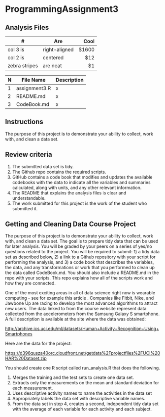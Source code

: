 # ProgrammingAssignment3

## Analysis Files

| #             | Are           | Cool  |
| ------------- | ------------- | -----:|
| col 3 is      | right-aligned | $1600 |
| col 2 is      | centered      |   $12 |
| zebra stripes | are neat      |    $1 |

| N  | File Name     | Description |
| -- | ------------- | ----------- |
| 1  | assignment3.R | x           |
| 2  | README.md     | x           |
| 3  | CodeBook.md   | x           |


## Instructions 
The purpose of this project is to demonstrate your ability to collect, work with, and clean a data set.

## Review criteria 
1. The submitted data set is tidy.
1. The Github repo contains the required scripts.
1. GitHub contains a code book that modifies and updates the available codebooks with the data to indicate all the variables and summaries calculated, along with units, and any other relevant information.
1. The README that explains the analysis files is clear and understandable.
1. The work submitted for this project is the work of the student who submitted it.

## Getting and Cleaning Data Course Project
The purpose of this project is to demonstrate your ability to collect, work with, and clean a data set. The goal is to prepare tidy data that can be used for later analysis. You will be graded by your peers on a series of yes/no questions related to the project. You will be required to submit: 1) a tidy data set as described below, 2) a link to a Github repository with your script for performing the analysis, and 3) a code book that describes the variables, the data, and any transformations or work that you performed to clean up the data called CodeBook.md. You should also include a README.md in the repo with your scripts. This repo explains how all of the scripts work and how they are connected.

One of the most exciting areas in all of data science right now is wearable computing - see for example this article . Companies like Fitbit, Nike, and Jawbone Up are racing to develop the most advanced algorithms to attract new users. The data linked to from the course website represent data collected from the accelerometers from the Samsung Galaxy S smartphone. A full description is available at the site where the data was obtained:

http://archive.ics.uci.edu/ml/datasets/Human+Activity+Recognition+Using+Smartphones

Here are the data for the project:

https://d396qusza40orc.cloudfront.net/getdata%2Fprojectfiles%2FUCI%20HAR%20Dataset.zip

You should create one R script called run_analysis.R that does the following.

1. Merges the training and the test sets to create one data set.
1. Extracts only the measurements on the mean and standard deviation for each measurement.
1. Uses descriptive activity names to name the activities in the data set
1. Appropriately labels the data set with descriptive variable names.
1. From the data set in step 4, creates a second, independent tidy data set with the average of each variable for each activity and each subject.
